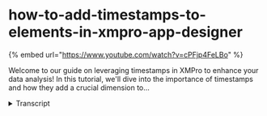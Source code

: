 # how-to-add-timestamps-to-elements-in-xmpro-app-designer
{% embed url="https://www.youtube.com/watch?v=cPFjp4FeLBo" %}



Welcome to our guide on leveraging timestamps in XMPro to enhance your data analysis! In this tutorial, we'll dive into the importance of timestamps and how they add a crucial dimension to...
<details>
<summary>Transcript</summary>Welcome to our guide on leveraging timestamps in XMPro to enhance your data analysis! In this tutorial, we'll dive into the importance of timestamps and how they add a crucial dimension to...
hello and welcome to this short guide on

setting timestamps in XM Pro timestamps

can be very beneficial giving an extra

Dimension to your understanding of when

the data was last updated they are

especially useful in situations where

the data is not coming in at a high

frequency and you've got blazs of hours

days or even weeks in front of us we

have a water quality management

dashboard and we can see we got three

sites here however as the data is

updating it might appear as a it's not

moving because the updates are fairly

slow for a deeper insight into when this

data was updated we can introduce a

timestamp for the last update so coming

into the top right here we can edit our

element right next to the updated text

element which is hidden at the moment we

will introduce a formula element to get

the day month year hour minute and

second based on the current Tim stamp

for that data as it comes through after

selecting the query element we will add

the query expression so we just added

that in we you can see that it comes

from a data source that's attached to

this component we select current

timestamp and then apply date time as

the query that should be returned and

I'll just set it to visible so that it

shows on the front end we can see when

we run the dashboard again we now get a

time stamp on the top right giving us a

deeper insight into when the data was

last updated this can also tell us if

the data source is not being updated if

it's been standed for an hour and we can

also set up recommendations there to

alert us if you have found this video

helpful please consider subscribing for

more learning content that will help you

growing your xmo skill

set
</details>